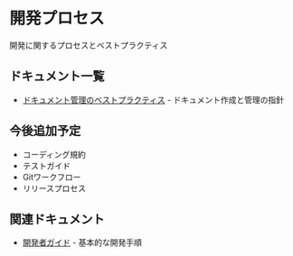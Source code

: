 # 開発プロセス

開発に関するプロセスとベストプラクティス

## ドキュメント一覧

- [ドキュメント管理のベストプラクティス](documentation-best-practices.md) - ドキュメント作成と管理の指針

## 今後追加予定

- コーディング規約
- テストガイド
- Gitワークフロー
- リリースプロセス

## 関連ドキュメント

- [開発者ガイド](../02-guides/developer-guide.md) - 基本的な開発手順